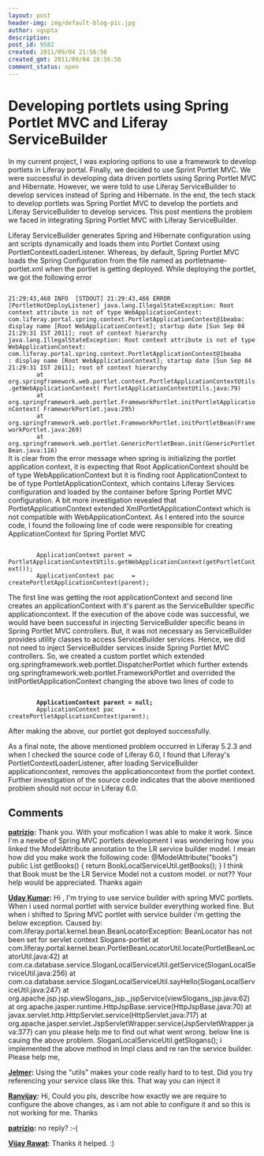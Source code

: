 ```yaml
---
layout: post
header-img: img/default-blog-pic.jpg
author: vgupta
description: 
post_id: 9582
created: 2011/09/04 21:56:56
created_gmt: 2011/09/04 16:56:56
comment_status: open
---
```


# Developing portlets using Spring Portlet MVC and Liferay ServiceBuilder

<p>In my current project, I was exploring options to use a framework to develop portlets in Liferay portal. Finally, we decided to use Sprint Portlet MVC. We were successful in developing data driven portlets using Spring Portlet MVC and Hibernate. However, we were told to use Liferay ServiceBuilder to develop services instead of Spring and Hibernate. In the end, the tech stack to develop portlets was Spring Portlet MVC to develop the portlets and Liferay ServiceBuilder to develop services. This post mentions the problem we faced in integrating Spring Portlet MVC with Liferay ServiceBuilder. <!--more--></p>
<p>Liferay ServiceBuilder generates Spring and Hibernate configuration using ant scripts dynamically and loads them into Portlet Context using PortletContextLoaderListener. Whereas, by default, Spring Portlet MVC loads the Spring Configuration from the file named as portletname-portlet.xml when the portlet is getting deployed. While deploying the portlet, we got the following error</p>
<p><code>
21:29:43,468 INFO  [STDOUT] 21:29:43,466 ERROR [PortletHotDeployListener] java.lang.IllegalStateException: Root context attribute is not of type WebApplicationContext: com.liferay.portal.spring.context.PortletApplicationContext@1beaba: display name [Root WebApplicationContext]; startup date [Sun Sep 04 21:29:31 IST 2011]; root of context hierarchy
java.lang.IllegalStateException: Root context attribute is not of type WebApplicationContext: com.liferay.portal.spring.context.PortletApplicationContext@1beaba
: display name [Root WebApplicationContext]; startup date [Sun Sep 04 21:29:31 IST 2011]; root of context hierarchy
        at org.springframework.web.portlet.context.PortletApplicationContextUtils.getWebApplicationContext( PortletApplicationContextUtils.java:79)
        at org.springframework.web.portlet.FrameworkPortlet.initPortletApplicationContext( FrameworkPortlet.java:295)
        at org.springframework.web.portlet.FrameworkPortlet.initPortletBean(FrameworkPortlet.java:269)
        at org.springframework.web.portlet.GenericPortletBean.init(GenericPortletBean.java:116)
</code>
It is clear from the error message when spring is initializing the portlet application context, it is expecting that Root ApplicationContext should be of type WebApplicationContext but it is finding root ApplicationContext to be of type PortletApplicationContext, which contains Liferay Services configuration and loaded by the container before Spring Portlet MVC configuration.  A bit more investigation revealed that PortletApplicationContext extended XmlPortletApplicationContext which is not compatible with WebApplicationContext. As I entered into the source code, I found the following line of code were responsible for creating ApplicationContext for Spring Portlet MVC</p>
<p><code>
        ApplicationContext parent = PortletApplicationContextUtils.getWebApplicationContext(getPortletContext());
        ApplicationContext pac     = createPortletApplicationContext(parent);
</code></p>
<p>The first line was getting the root applicationContext and second line creates an applicationContext with it's parent as the ServiceBuilder specific applicationcontext. If the execution of the above code was successful, we would have been successful in injecting ServiceBuilder specific beans in Spring Portlet MVC controllers. But, it was not necessary as ServiceBuilder provides utility classes to access ServiceBuilder services. Hence, we did not need to inject ServiceBuilder services inside Spring Portlet MVC controllers. So, we created a custom portlet which extended org.springframework.web.portlet.DispatcherPortlet which further extends org.springframework.web.portlet.FrameworkPortlet and overrided the initPortletApplicationContext changing the above two lines of code to </p>
<p><code>
        <strong>ApplicationContext parent = null;</strong>
        ApplicationContext pac     = createPortletApplicationContext(parent);
</code></p>
<p>After making the above, our portlet got deployed successfully.</p>
<p>As a final note, the above mentioned problem occurred in Liferay 5.2.3 and when I checked the source code of Liferay 6.0, I found that Liferay's PortletContextLoaderListener, after loading ServiceBuilder applicationcontext, removes the applicationcontext from the portlet context. Further investigation of the source code indicates that the above mentioned problem should not occur in Liferay 6.0.</p>

## Comments

**[patrizio](#6011 "2011-10-11 22:05:54"):** Thank you. With your mofication I was able to make it work. Since I'm a newbe of Spring MVC portlets development I was wondering how you linked the ModelAttribute annotation to the LR service builder model. I mean how did you make work the following code: @ModelAttribute("books") public List getBooks() { return BookLocalServiceUtil.getBooks(); } I think that Book must be the LR Service Model not a custom model. or not?? Your help would be appreciated. Thanks again

**[Uday Kumar](#6577 "2012-01-03 17:10:45"):** Hi , I'm trying to use service builder with spring MVC portlets. When i used normal portlet with service builder everything worked fine. But when i shifted to Spring MVC portlet with service builder i'm getting the below exception. Caused by: com.liferay.portal.kernel.bean.BeanLocatorException: BeanLocator has not been set for servlet context Slogans-portlet at com.liferay.portal.kernel.bean.PortletBeanLocatorUtil.locate(PortletBeanLocatorUtil.java:42) at com.ca.database.service.SloganLocalServiceUtil.getService(SloganLocalServiceUtil.java:256) at com.ca.database.service.SloganLocalServiceUtil.sayHello(SloganLocalServiceUtil.java:247) at org.apache.jsp.jsp.viewSlogans_jsp._jspService(viewSlogans_jsp.java:62) at org.apache.jasper.runtime.HttpJspBase.service(HttpJspBase.java:70) at javax.servlet.http.HttpServlet.service(HttpServlet.java:717) at org.apache.jasper.servlet.JspServletWrapper.service(JspServletWrapper.java:377) can you please help me to find out what went wrong. below line is cauing the above problem. SloganLocalServiceUtil.getSlogans(); i implemented the above method in Impl class and re ran the service builder. Please help me,

**[Jelmer](#5902 "2011-09-05 00:36:04"):** Using the "utils" makes your code really hard to to test. Did you try referencing your service class like this. That way you can inject it

**[Ranvijay](#6212 "2011-11-16 19:03:14"):** Hi, Could you pls, describe how exactly we are require to configure the above changes, as i am not able to configure it and so this is not working for me. Thanks

**[patrizio](#6095 "2011-11-02 18:52:56"):** no reply? :-(

**[Vijay Rawat](#9147 "2012-07-11 09:49:45"):** Thanks it helped. :)

